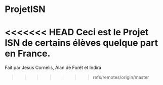 # ProjetISN

<<<<<<< HEAD
Ceci est le Projet ISN de certains élèves quelque part en France.
=======
Fait par Jesus Cornelis, Alan de Forêt et Indira
>>>>>>> refs/remotes/origin/master
